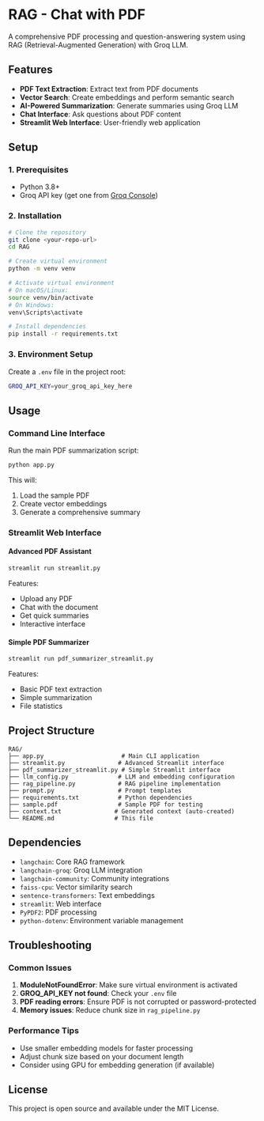 # RAG - Chat with PDF

A comprehensive PDF processing and question-answering system using RAG (Retrieval-Augmented Generation) with Groq LLM.

## Features

- **PDF Text Extraction**: Extract text from PDF documents
- **Vector Search**: Create embeddings and perform semantic search
- **AI-Powered Summarization**: Generate summaries using Groq LLM
- **Chat Interface**: Ask questions about PDF content
- **Streamlit Web Interface**: User-friendly web application

## Setup

### 1. Prerequisites

- Python 3.8+
- Groq API key (get one from [Groq Console](https://console.groq.com/))

### 2. Installation

```bash
# Clone the repository
git clone <your-repo-url>
cd RAG

# Create virtual environment
python -m venv venv

# Activate virtual environment
# On macOS/Linux:
source venv/bin/activate
# On Windows:
venv\Scripts\activate

# Install dependencies
pip install -r requirements.txt
```

### 3. Environment Setup

Create a `.env` file in the project root:

```bash
GROQ_API_KEY=your_groq_api_key_here
```

## Usage

### Command Line Interface

Run the main PDF summarization script:

```bash
python app.py
```

This will:
1. Load the sample PDF
2. Create vector embeddings
3. Generate a comprehensive summary

### Streamlit Web Interface

#### Advanced PDF Assistant
```bash
streamlit run streamlit.py
```

Features:
- Upload any PDF
- Chat with the document
- Get quick summaries
- Interactive interface

#### Simple PDF Summarizer
```bash
streamlit run pdf_summarizer_streamlit.py
```

Features:
- Basic PDF text extraction
- Simple summarization
- File statistics

## Project Structure

```
RAG/
├── app.py                      # Main CLI application
├── streamlit.py               # Advanced Streamlit interface
├── pdf_summarizer_streamlit.py # Simple Streamlit interface
├── llm_config.py              # LLM and embedding configuration
├── rag_pipeline.py            # RAG pipeline implementation
├── prompt.py                  # Prompt templates
├── requirements.txt           # Python dependencies
├── sample.pdf                 # Sample PDF for testing
├── context.txt               # Generated context (auto-created)
└── README.md                 # This file
```

## Dependencies

- `langchain`: Core RAG framework
- `langchain-groq`: Groq LLM integration
- `langchain-community`: Community integrations
- `faiss-cpu`: Vector similarity search
- `sentence-transformers`: Text embeddings
- `streamlit`: Web interface
- `PyPDF2`: PDF processing
- `python-dotenv`: Environment variable management

## Troubleshooting

### Common Issues

1. **ModuleNotFoundError**: Make sure virtual environment is activated
2. **GROQ_API_KEY not found**: Check your `.env` file
3. **PDF reading errors**: Ensure PDF is not corrupted or password-protected
4. **Memory issues**: Reduce chunk size in `rag_pipeline.py`

### Performance Tips

- Use smaller embedding models for faster processing
- Adjust chunk size based on your document length
- Consider using GPU for embedding generation (if available)

## License

This project is open source and available under the MIT License. 